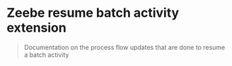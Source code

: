 # Zeebe resume batch activity extension

> Documentation on the process flow updates that are done to resume a batch activity
